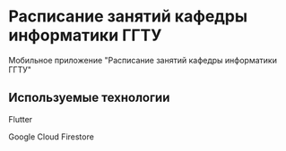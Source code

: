 # Расписание занятий кафедры информатики ГГТУ

Мобильное приложение "Расписание занятий кафедры информатики ГГТУ"

## Используемые технологии

Flutter

Google Cloud Firestore